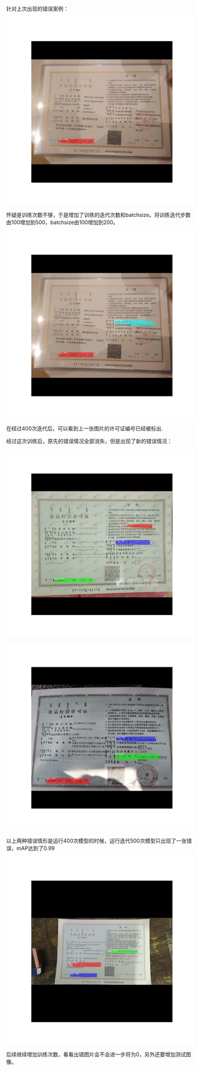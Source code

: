 针对上次出现的错误案例：

![41_0.5.png](https://github.com/goslling/goslling/blob/master/sunzheng2019510/41_0.5.png?raw=true)

怀疑是训练次数不够，于是增加了训练的迭代次数和batchsize。将训练迭代步数由100增加到500，batchsize由100增加到200。

![41_1.0.png](https://github.com/goslling/goslling/blob/master/sunzheng2019516/41_1.0.png?raw=true)

在经过400次迭代后，可以看到上一张图片的许可证编号已经被标出.

经过这次训练后，原先的错误情况全部消失，但是出现了新的错误情况：

![26_1.0.png](https://github.com/goslling/goslling/blob/master/sunzheng2019516/26_1.0.png?raw=true)

![31_1.0.png](https://github.com/goslling/goslling/blob/master/sunzheng2019516/31_1.0.png?raw=true)

以上两种错误情形是运行400次模型的时候，运行迭代500次模型只出现了一张错误，mAP达到了0.99

![39_1.0.png](https://github.com/goslling/goslling/blob/master/sunzheng2019516/39_1.0.png?raw=true)

后续继续增加训练次数，看看出错图片会不会进一步将为0，另外还要增加测试图像。



